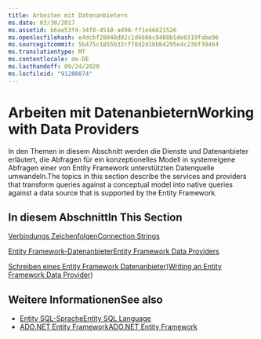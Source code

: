 ```yaml
---
title: Arbeiten mit Datenanbietern
ms.date: 03/30/2017
ms.assetid: b6ae53f4-34f8-4510-ad98-ff1e46621526
ms.openlocfilehash: e4dcbf28048d02c1d6606c8488b5de0319fabe96
ms.sourcegitcommit: 5b475c1855b32cf78d2d1bbb4295e4c236f39464
ms.translationtype: MT
ms.contentlocale: de-DE
ms.lasthandoff: 09/24/2020
ms.locfileid: "91200874"
---
```

# <a name="working-with-data-providers"></a><span data-ttu-id="9cbfe-102">Arbeiten mit Datenanbietern</span><span class="sxs-lookup"><span data-stu-id="9cbfe-102">Working with Data Providers</span></span>

<span data-ttu-id="9cbfe-103">In den Themen in diesem Abschnitt werden die Dienste und Datenanbieter erläutert, die Abfragen für ein konzeptionelles Modell in systemeigene Abfragen einer von Entity Framework unterstützten Datenquelle umwandeln.</span><span class="sxs-lookup"><span data-stu-id="9cbfe-103">The topics in this section describe the services and providers that transform queries against a conceptual model into native queries against a data source that is supported by the Entity Framework.</span></span>  
  
## <a name="in-this-section"></a><span data-ttu-id="9cbfe-104">In diesem Abschnitt</span><span class="sxs-lookup"><span data-stu-id="9cbfe-104">In This Section</span></span>  

 [<span data-ttu-id="9cbfe-105">Verbindungs Zeichenfolgen</span><span class="sxs-lookup"><span data-stu-id="9cbfe-105">Connection Strings</span></span>](connection-strings.md)  
  
 [<span data-ttu-id="9cbfe-106">Entity Framework-Datenanbieter</span><span class="sxs-lookup"><span data-stu-id="9cbfe-106">Entity Framework Data Providers</span></span>](data-providers.md)  
  
 <span data-ttu-id="9cbfe-107">[Schreiben eines Entity Framework Datenanbieter](/previous-versions/dotnet/netframework-4.0/ee789835(v=vs.100)))</span><span class="sxs-lookup"><span data-stu-id="9cbfe-107">[Writing an Entity Framework Data Provider](/previous-versions/dotnet/netframework-4.0/ee789835(v=vs.100)))</span></span>
  
## <a name="see-also"></a><span data-ttu-id="9cbfe-108">Weitere Informationen</span><span class="sxs-lookup"><span data-stu-id="9cbfe-108">See also</span></span>

- [<span data-ttu-id="9cbfe-109">Entity SQL-Sprache</span><span class="sxs-lookup"><span data-stu-id="9cbfe-109">Entity SQL Language</span></span>](./language-reference/entity-sql-language.md)
- [<span data-ttu-id="9cbfe-110">ADO.NET Entity Framework</span><span class="sxs-lookup"><span data-stu-id="9cbfe-110">ADO.NET Entity Framework</span></span>](index.md)
